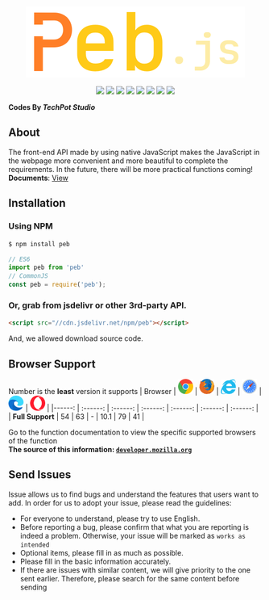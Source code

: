 <p align="center">
  <img src="https://github.com/TechPot-Studio/svg-gallery/blob/master/pebjs.png" />
</p>
<p align="center">
<a href="//github.com/TechPot-Studio/peb.js/stargazers" title="Stars"><img src="https://img.shields.io/github/stars/TechPot-Studio/peb.js?logo=github&style=flat-square" /></a>
<a href="//github.com/TechPot-Studio/peb.js/network/members" title="Forks"><img src="https://img.shields.io/github/forks/TechPot-Studio/peb.js?label=Fork&logo=github&style=flat-square" /></a>
<a href="//github.com/TechPot-Studio/peb.js/issues" title="Issues"><img src="https://img.shields.io/github/issues/TechPot-Studio/peb.js?logo=github&style=flat-square" /></a>
<a href="https://www.npmjs.com/package/peb" title="NPM Version"><img src="https://img.shields.io/npm/v/peb?logo=npm&style=flat-square" /></a>
<a href="https://www.npmjs.com/package/peb" title="NPM Downloads"><img src="https://img.shields.io/npm/dw/peb?logo=npm&style=flat-square" /></a>
<a href="./LICENSE" title="Chat"><img src="https://img.shields.io/github/license/TechPot-Studio/peb.js?style=flat-square" /></a>
<a href="https://discord.gg/nS6qYuu" title="License"><img src="https://img.shields.io/discord/711002879670091868?logo=discord&logoColor=fff&style=flat-square" /></a>
<a href="" title="License"><img src="https://img.shields.io/github/contributors-anon/TechPot-Studio/peb.js?logo=github&style=flat-square" /></a>
</p>
  
**Codes By *TechPot Studio***  
  
## About
The front-end API made by using native JavaScript makes the JavaScript in the webpage more convenient and more beautiful to complete the requirements. In the future, there will be more practical functions coming!  
**Documents**: [View](./docs)
## Installation
### Using **NPM**
```shell
$ npm install peb
```
```javascript
// ES6
import peb from 'peb'
// CommonJS
const peb = require('peb');
```
### Or, grab from **jsdelivr** or other 3rd-party API.
```html
<script src="//cdn.jsdelivr.net/npm/peb"></script>
```
And, we allowed download source code.
## Browser Support
Number is the **least** version it supports
| Browser | <img src="https://github.com/TechPot-Studio/svg-gallery/blob/master/chrome.svg" width="30" /> | <img src="https://github.com/TechPot-Studio/svg-gallery/blob/master/firefox.svg" width="30" /> | <img src="https://github.com/TechPot-Studio/svg-gallery/blob/master/ie.svg" width="30" /> | <img src="https://github.com/TechPot-Studio/svg-gallery/blob/master/safari.svg" width="30" /> | <img src="https://github.com/TechPot-Studio/svg-gallery/blob/master/edge.svg" width="30" /> | <img src="https://github.com/TechPot-Studio/svg-gallery/blob/master/opera.svg" width="30" /> |
|------: | :------: | :------: | :------: | :------: | :------: | :------: |
| **Full Support** | 54 | 63 | - | 10.1 | 79 | 41 |

Go to the function documentation to view the specific supported browsers of the function  
**The source of this information: [`developer.mozilla.org`](//developer.mozilla.org)**
## Send Issues
Issue allows us to find bugs and understand the features that users want to add. In order for us to adopt your issue, please read the guidelines:  
- For everyone to understand, please try to use English.
- Before reporting a bug, please confirm that what you are reporting is indeed a problem. Otherwise, your issue will be marked as `works as intended`
- Optional items, please fill in as much as possible.
- Please fill in the basic information accurately.
- If there are issues with similar content, we will give priority to the one sent earlier. Therefore, please search for the same content before sending
